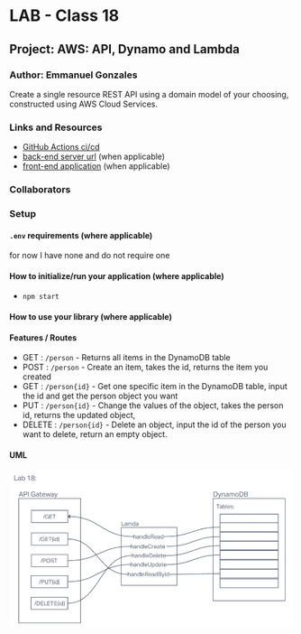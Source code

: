# LAB - Class 18

## Project: AWS: API, Dynamo and Lambda

### Author: Emmanuel Gonzales

Create a single resource REST API using a domain model of your choosing, constructed using AWS Cloud Services.

### Links and Resources

- [GitHub Actions ci/cd](https://github.com/rkgallaway/server-deployment-practice-d51/actions) 
- [back-end server url](http://xyz.com) (when applicable)
- [front-end application](http://xyz.com) (when applicable)

### Collaborators

### Setup

#### `.env` requirements (where applicable)

for now I have none and do not require one

#### How to initialize/run your application (where applicable)

- `npm start`

#### How to use your library (where applicable)

#### Features / Routes

- GET : `/person` - Returns all items in the DynamoDB table
- POST : `/person` - Create an item, takes the id, returns the item you created
- GET : `/person{id}` - Get one specific item in the DynamoDB table, input the id and get the person object you want
- PUT : `/person{id}` - Change the values of the object, takes the person id, returns the updated object,
- DELETE : `/person{id}` - Delete an object, input the id of the person you want to delete, return an empty object.

#### UML

![UML](./assets/uml-18.png)